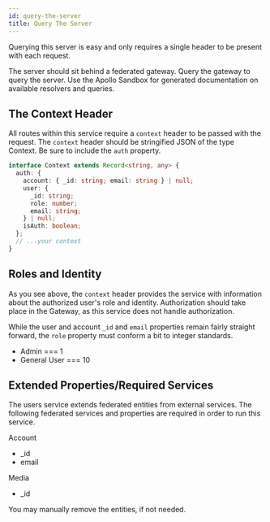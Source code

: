 ```yaml
---
id: query-the-server
title: Query The Server
---
```


Querying this server is easy and only requires a single header to be present with each request.

The server should sit behind a federated gateway. Query the gateway to query the server. Use the Apollo Sandbox for generated documentation on available resolvers and queries.

## The Context Header

All routes within this service require a `context` header to be passed with the request. The `context` header should be stringified JSON of the type Context. Be sure to include the `auth` property.

```ts
interface Context extends Record<string, any> {
  auth: {
    account: { _id: string; email: string } | null;
    user: {
      _id: string;
      role: number;
      email: string;
    } | null;
    isAuth: boolean;
  };
  // ...your context
}
```

## Roles and Identity

As you see above, the `context` header provides the service with information about the authorized user's role and identity. Authorization should take place in the Gateway, as this service does not handle authorization.

While the user and account `_id` and `email` properties remain fairly straight forward, the `role` property must conform a bit to integer standards.

- Admin === 1
- General User === 10

## Extended Properties/Required Services

The users service extends federated entities from external services. The following federated services and properties are required in order to run this service.

Account

- \_id
- email

Media

- \_id

You may manually remove the entities, if not needed.
